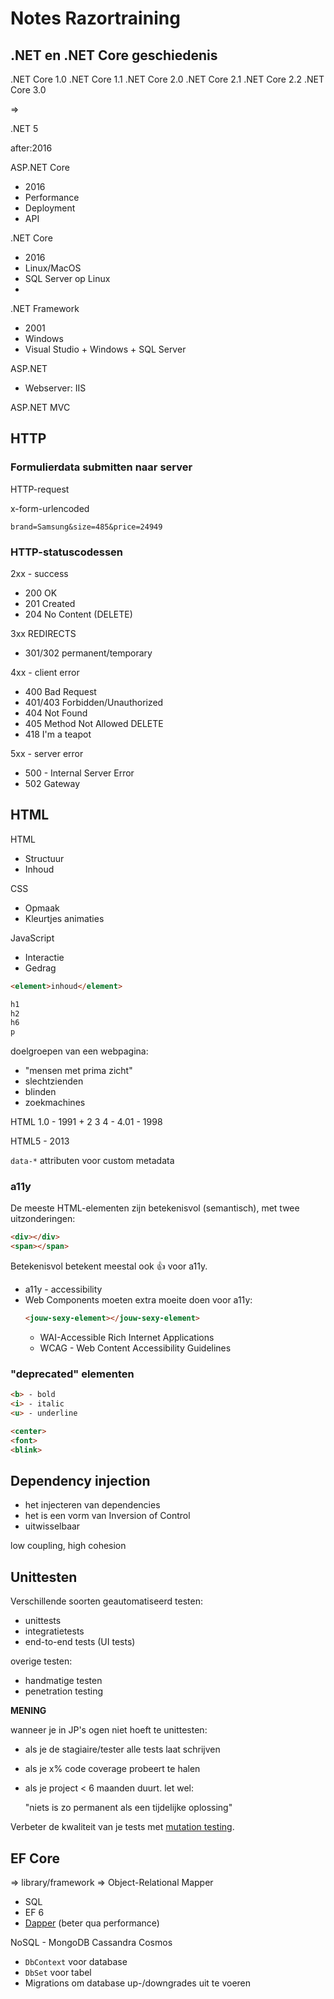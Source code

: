# Notes Razortraining

## .NET en .NET Core geschiedenis

.NET Core 1.0
.NET Core 1.1
.NET Core 2.0
.NET Core 2.1
.NET Core 2.2
.NET Core 3.0

=>

.NET 5

after:2016

ASP.NET Core
- 2016
- Performance
- Deployment
- API

.NET Core
- 2016
- Linux/MacOS
- SQL Server op Linux
- 


.NET Framework
- 2001
- Windows
- Visual Studio + Windows + SQL Server

ASP.NET
- Webserver: IIS

ASP.NET MVC

## HTTP

### Formulierdata submitten naar server

HTTP-request

x-form-urlencoded

`brand=Samsung&size=485&price=24949`

### HTTP-statuscodessen

2xx - success
- 200 OK
- 201 Created
- 204 No Content  (DELETE)

3xx  REDIRECTS
- 301/302  permanent/temporary

4xx -  client error
- 400 Bad Request
- 401/403 Forbidden/Unauthorized
- 404 Not Found
- 405 Method Not Allowed  DELETE
- 418 I'm a teapot

5xx - server error
- 500 - Internal Server Error
- 502 Gateway

## HTML

HTML
- Structuur
- Inhoud

CSS
- Opmaak
- Kleurtjes animaties

JavaScript
- Interactie
- Gedrag

```html
<element>inhoud</element>
```

```html
h1
h2
h6
p
```

doelgroepen van een webpagina:

- "mensen met prima zicht"
- slechtzienden
- blinden
- zoekmachines



HTML 1.0 - 1991
     +
     2
     3
     4
     - 4.01 - 1998

HTML5 - 2013

`data-*` attributen voor custom metadata

### a11y

De meeste HTML-elementen zijn betekenisvol (semantisch), met twee uitzonderingen:

```html
<div></div>
<span></span>
```

Betekenisvol betekent meestal ook 👍 voor a11y.

* a11y - accessibility
* Web Components moeten extra moeite doen voor a11y:
	```html
	<jouw-sexy-element></jouw-sexy-element>
	```
  - WAI-Accessible Rich Internet Applications
  - WCAG - Web Content Accessibility Guidelines


### "deprecated" elementen

```html
<b> - bold
<i> - italic
<u> - underline

<center>
<font>
<blink>
```

## Dependency injection

- het injecteren van dependencies
- het is een vorm van Inversion of Control
- uitwisselbaar

low coupling, high cohesion




## Unittesten

Verschillende soorten geautomatiseerd testen:

- unittests
- integratietests
- end-to-end tests (UI tests)

overige testen:
- handmatige testen
- penetration testing


**MENING**

wanneer je in JP's ogen niet hoeft te unittesten:

- als je de stagiaire/tester alle tests laat schrijven
- als je x% code coverage probeert te halen
- als je project < 6 maanden duurt. let wel:

    "niets is zo permanent als een tijdelijke oplossing"

Verbeter de kwaliteit van je tests met [mutation testing](https://stryker-mutator.io/).

## EF Core

=> library/framework
=> Object-Relational Mapper
   - SQL
   - EF 6
   - [Dapper](https://github.com/DapperLib/Dapper) (beter qua performance)

NoSQL - MongoDB Cassandra Cosmos

* `DbContext` voor database
* `DbSet` voor tabel
* Migrations om database up-/downgrades uit te voeren





